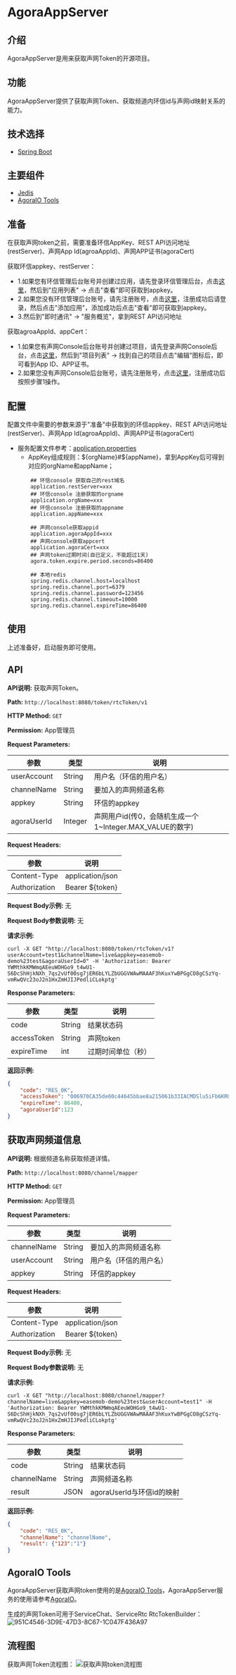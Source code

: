# AgoraAppServer

## 介绍
AgoraAppServer是用来获取声网Token的开源项目。

## 功能
AgoraAppServer提供了获取声网Token、获取频道内环信id与声网id映射关系的能力。

## 技术选择
* [Spring Boot](https://spring.io/projects/spring-boot)

## 主要组件
* [Jedis](https://tool.oschina.net/uploads/apidocs/redis/clients/jedis/Jedis.html)
* [AgoraIO Tools](https://github.com/AgoraIO/Tools/tree/dev/accesstoken2/DynamicKey/AgoraDynamicKey/java)

## 准备
在获取声网token之前，需要准备环信AppKey、REST API访问地址(restServer)、声网App Id(agroaAppId)、声网APP证书(agoraCert)

获取环信appkey、restServer：
- 1.如果您有环信管理后台账号并创建过应用，请先登录环信管理后台，点击[这里](https://console.easemob.com/user/login)，然后到"应用列表" -> 点击"查看"即可获取到appkey。
- 2.如果您没有环信管理后台账号，请先注册账号，点击[这里](https://console.easemob.com/user/register)，注册成功后请登录，然后点击"添加应用"，添加成功后点击"查看"即可获取到appkey。
- 3.然后到"即时通讯" -> "服务概览"，拿到REST API访问地址

获取agroaAppId、appCert：
- 1.如果您有声网Console后台账号并创建过项目，请先登录声网Console后台，点击[这里](https://sso.agora.io/cn/login/)，然后到"项目列表" -> 找到自己的项目点击"编辑"图标后，即可看到App ID、APP证书。
- 2.如果您没有声网Console后台账号，请先注册账号，点击[这里](https://sso.agora.io/cn/v4/signup)，注册成功后按照步骤1操作。

## 配置
配置文件中需要的参数来源于"准备"中获取到的环信appkey、REST API访问地址(restServer)、声网App Id(agroaAppId)、声网APP证书(agoraCert)
- 服务配置文件参考：[application.properties](./agora-app-server/src/main/resources/application.properties)
    - AppKey组成规则：${orgName}#${appName}，拿到AppKey后可得到对应的orgName和appName；
    ```
        ## 环信console 获取自己的rest域名
        application.restServer=xxx
        ## 环信console 注册获取的orgname
        application.orgName=xxx
        ## 环信console 注册获取的appname
        application.appName=xxx
        
        ## 声网console获取appid
        application.agoraAppId=xxx
        ## 声网console获取appcert
        application.agoraCert=xxx
        ## 声网token过期时间(自已定义，不能超过1天)
        agora.token.expire.period.seconds=86400
        
        ## 本地redis
        spring.redis.channel.host=localhost
        spring.redis.channel.port=6379
        spring.redis.channel.password=123456
        spring.redis.channel.timeout=10000
        spring.redis.channel.expireTime=86400
    ```

## 使用

上述准备好，启动服务即可使用。

## API

**API说明:** 获取声网Token。

**Path:** `http://localhost:8080/token/rtcToken/v1`

**HTTP Method:** `GET`

**Permission:** App管理员

**Request Parameters:**

| 参数 | 类型 | 说明  |
| --- | --- | --- |
| userAccount | String | 用户名（环信的用户名） |
| channelName | String | 要加入的声网频道名称 |
| appkey      | String| 环信的appkey |
| agoraUserId | Integer | 声网用户id(传0，会随机生成一个1~Integer.MAX_VALUE的数字) |

**Request Headers:** 

| 参数 | 说明  |
| --- | --- |
| Content-Type  | application/json |
| Authorization | Bearer ${token} |

**Request Body示例:** 无

**Request Body参数说明:** 无


**请求示例:**

```
curl -X GET "http://localhost:8080/token/rtcToken/v1?userAccount=test1&channelName=live&appkey=easemob-demo%23test&agoraUserId=0" -H 'Authorization: Bearer YWMthkKMWmqAEeuWOHGo9_t4wU1-S6DcShHjkNXh_7qs2vUf00sg7jER6bLYLZbUGGVWAwMAAAF3hKuxYwBPGgCO8gCSzYq-vmRwQVc23oJ2n1HxZmHJIJPedliCLokptg'
```

**Response Parameters:**

| 参数 | 类型 | 说明  |
| --- | --- | --- |
| code | String | 结果状态码 |
| accessToken | String | 声网token |
| expireTime | int | 过期时间单位（秒） |

**返回示例:**

```json
{
    "code": "RES_0K",
    "accessToken": "006970CA35de60c44645bbae8a215061b33IACMDSlu5iFb6KRUFHJfPGkwABytAJfHZb3PGR7S+2cGUwYf3+74PfJ8IgD4AIB/3H0vYAQAAQBsOi5gAgBsOi5gAwBsOi5gBABsOi5g",
    "expireTime": 86400,
    "agoraUserId":123
}
```


## 获取声网频道信息

**API说明:** 根据频道名称获取频道详情。

**Path:** `http://localhost:8080/channel/mapper`

**HTTP Method:** `GET`

**Permission:** App管理员

**Request Parameters:**

| 参数 | 类型 | 说明  |
| --- | --- | --- |
| channelName | String | 要加入的声网频道名称 |
| userAccount | String | 用户名（环信的用户名） |
| appkey      | String| 环信的appkey |

**Request Headers:** 

| 参数 | 说明  |
| --- | --- |
| Content-Type  | application/json |
| Authorization | Bearer ${token} |

**Request Body示例:** 无

**Request Body参数说明:** 无


**请求示例:**

```
curl -X GET "http://localhost:8080/channel/mapper?channelName=live&appkey=easemob-demo%23test&userAccount=test1" -H 'Authorization: Bearer YWMthkKMWmqAEeuWOHGo9_t4wU1-S6DcShHjkNXh_7qs2vUf00sg7jER6bLYLZbUGGVWAwMAAAF3hKuxYwBPGgCO8gCSzYq-vmRwQVc23oJ2n1HxZmHJIJPedliCLokptg'
```

**Response Parameters:**

| 参数 | 类型 | 说明  |
| --- | --- | --- |
| code | String | 结果状态码 |
| channelName | String | 声网频道名称 |
| result | JSON| agoraUserId与环信id的映射 |

**返回示例:**

```json
{
    "code": "RES_0K",
    "channelName": "channelName",
    "result": {"123":"1"}
}
```

## AgoraIO Tools
AgoraAppServer获取声网token使用的是[AgoraIO Tools](https://github.com/AgoraIO/Tools/tree/dev/accesstoken2/DynamicKey/AgoraDynamicKey/java)，AgoraAppServer服务的使用请参考[AgoraIO](./agora-app-server/src/main/java/com/easemob/agora/AgoraIO)。

生成的声网Token可用于ServiceChat、ServiceRtc
RtcTokenBuilder：
![951C4546-3D9E-47D3-8C67-1C047F436A97](https://user-images.githubusercontent.com/15087647/126287819-41acffb9-7a90-43fb-a6db-8f05332c1582.png)

## 流程图
获取声网Token流程图：
![获取声网token流程图](https://user-images.githubusercontent.com/15087647/126285697-606492f4-6ee2-458c-81d9-140da827ec53.png)



